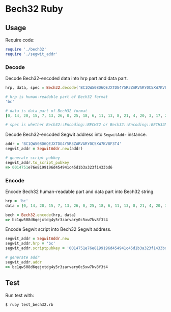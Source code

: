 # Bech32 Ruby

## Usage

Require code:

```ruby
require './bech32'
require './segwit_addr'
```

### Decode

Decode Bech32-encoded data into hrp part and data part.

```ruby
hrp, data, spec = Bech32.decode('BC1QW508D6QEJXTDG4Y5R3ZARVARY0C5XW7KV8F3T4')

# hrp is human-readable part of Bech32 format
'bc'

# data is data part of Bech32 format
[0, 14, 20, 15, 7, 13, 26, 0, 25, 18, 6, 11, 13, 8, 21, 4, 20, 3, 17, 2, 29, 3, 12, 29, 3, 4, 15, 24, 20, 6, 14, 30, 22]

# spec is whether Bech32::Encoding::BECH32 or Bech32::Encoding::BECH32M
```

Decode Bech32-encoded Segwit address into `SegwitAddr` instance.

```ruby
addr = 'BC1QW508D6QEJXTDG4Y5R3ZARVARY0C5XW7KV8F3T4'
segwit_addr = SegwitAddr.new(addr)

# generate script pubkey
segwit_addr.to_script_pubkey
=> 0014751e76e8199196d454941c45d1b3a323f1433bd6
```

### Encode

Encode Bech32 human-readable part and data part into Bech32 string.

```ruby
hrp = 'bc'
data = [0, 14, 20, 15, 7, 13, 26, 0, 25, 18, 6, 11, 13, 8, 21, 4, 20, 3, 17, 2, 29, 3, 12, 29, 3, 4, 15, 24, 20, 6, 14, 30, 22]

bech = Bech32.encode(hrp, data)
=> bc1qw508d6qejxtdg4y5r3zarvary0c5xw7kv8f3t4
```

Encode Segwit script into Bech32 Segwit address.

```ruby
segwit_addr = SegwitAddr.new
segwit_addr.hrp = 'bc'
segwit_addr.scriptpubkey = '0014751e76e8199196d454941c45d1b3a323f1433bd6'

# generate addr
segwit_addr.addr
=> bc1qw508d6qejxtdg4y5r3zarvary0c5xw7kv8f3t4
```

## Test

Run test with:

    $ ruby test_bech32.rb
